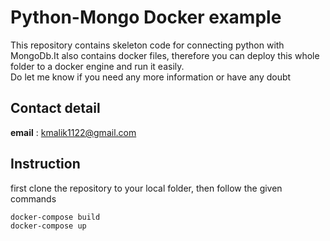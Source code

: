 # Python-Mongo Docker example
This repository contains skeleton code for connecting python with MongoDb.It also contains docker files, therefore you can deploy this whole folder to a docker engine and run it easily.  
Do let me know if you need any more information or have any doubt  


**Contact detail**  
------  
**email** : kmalik1122@gmail.com

## Instruction

first clone the repository to your local folder, then follow the given commands

```
docker-compose build
docker-compose up
```



